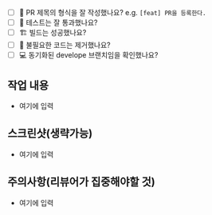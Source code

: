 - [ ] 🔀 PR 제목의 형식을 잘 작성했나요? e.g. `[feat] PR을 등록한다.` 
- [ ] 💯 테스트는 잘 통과했나요?
- [ ] 🏗️ 빌드는 성공했나요?
- [ ] 🧹 불필요한 코드는 제거했나요?
- [ ] 💻 동기화된 develope 브랜치임을 확인했나요?

## 작업 내용
- 여기에 입력

## 스크린샷(생략가능)
- 여기에 입력

## 주의사항(리뷰어가 집중해야할 것)
- 여기에 입력

